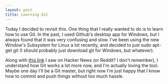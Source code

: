 ```yaml
---
layout: post
title: Learning Git
---
```


Today I decided to revisit this. One thing that I really wanted to do is to learn how to use Git. In the past, I used Github's desktop app for Windows, but I always found that it was very confusing and slow. I've been using the new Window's Subsystem for Linux a lot recently, and decided to just sudo apt-get git (I should probably just download git for Windows, but whatever).

Along with [this link](http://tutorialzine.com/2016/06/learn-git-in-30-minutes/) I saw on Hacker News (or Reddit? I don't remember), I understand how Git works a lot more now, and I'm actually loving the tool. Maybe one day I'll be a Git master, but right now I'm just happy that I know how to commit and push things without too much hassle.
